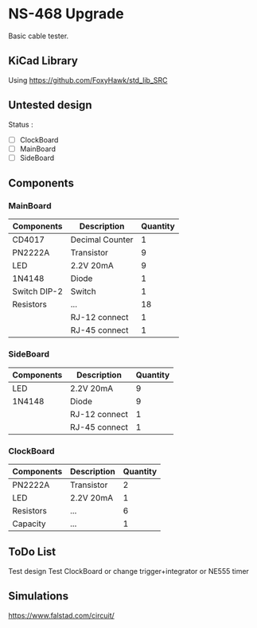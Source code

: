 # NS-468 Upgrade

Basic cable tester.

## KiCad Library

Using https://github.com/FoxyHawk/std_lib_SRC

## Untested design

Status :
- [ ] ClockBoard
- [ ] MainBoard
- [ ] SideBoard

## Components

### MainBoard

| Components   | Description     | Quantity |
| ----------   | -----------     | -------- |
| CD4017       | Decimal Counter | 1        |
| PN2222A      | Transistor      | 9        |
| LED          | 2.2V 20mA       | 9        |
| 1N4148       | Diode           | 1        |
| Switch DIP-2 | Switch          | 1        |
| Resistors    | ...             | 18       |
|              | RJ-12 connect   | 1        |
|              | RJ-45 connect   | 1        |

### SideBoard

| Components | Description   | Quantity |
| ---------- | -----------   | -------- |
| LED        | 2.2V 20mA     | 9        |
| 1N4148     | Diode         | 9        |
|            | RJ-12 connect | 1        |
|            | RJ-45 connect | 1        |

### ClockBoard

| Components | Description | Quantity |
| ---------- | ----------- | -------- |
| PN2222A    | Transistor  | 2        |
| LED        | 2.2V 20mA   | 1        |
| Resistors  | ...         | 6        |
| Capacity   | ...         | 1        |

## ToDo List

Test design
Test ClockBoard or change trigger+integrator or NE555 timer

## Simulations

https://www.falstad.com/circuit/
